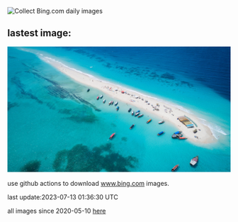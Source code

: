 ![Collect Bing.com daily images](https://github.com/counter2015/bing-daily-images/workflows/Collect%20Bing.com%20daily%20images/badge.svg)
## lastest image:
![](images/NakupendaBeach.jpg)

use github actions to download www.bing.com images.

last update:2023-07-13 01:36:30 UTC

all images since 2020-05-10 [here](https://github.com/counter2015/bing-daily-images/tree/master/images) 
